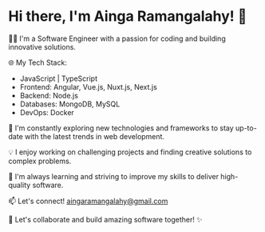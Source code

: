 # Hi there, I'm Ainga Ramangalahy! 👋

👨‍💻 I'm a Software Engineer with a passion for coding and building innovative solutions.

🌐 My Tech Stack:
- JavaScript | TypeScript
- Frontend: Angular, Vue.js, Nuxt.js, Next.js
- Backend: Node.js
- Databases: MongoDB, MySQL
- DevOps: Docker

🔭 I'm constantly exploring new technologies and frameworks to stay up-to-date with the latest trends in web development.

💡 I enjoy working on challenging projects and finding creative solutions to complex problems.

🌱 I'm always learning and striving to improve my skills to deliver high-quality software.

📫 Let's connect! aingaramangalahy@gmail.com

🚀 Let's collaborate and build amazing software together! ✨
<!---
aingaRamangalahy/aingaRamangalahy is a ✨ special ✨ repository because its `README.md` (this file) appears on your GitHub profile.
You can click the Preview link to take a look at your changes.
--->

